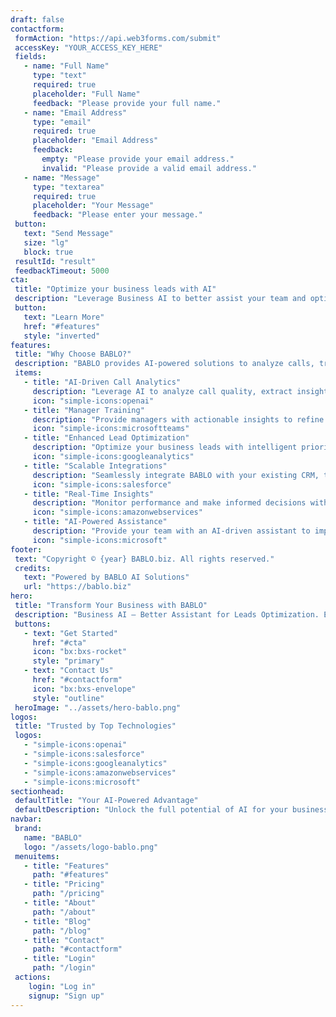 ```yaml
---
draft: false
contactform:
 formAction: "https://api.web3forms.com/submit"
 accessKey: "YOUR_ACCESS_KEY_HERE"
 fields:
   - name: "Full Name"
     type: "text"
     required: true
     placeholder: "Full Name"
     feedback: "Please provide your full name."
   - name: "Email Address"
     type: "email"
     required: true
     placeholder: "Email Address"
     feedback:
       empty: "Please provide your email address."
       invalid: "Please provide a valid email address."
   - name: "Message"
     type: "textarea"
     required: true
     placeholder: "Your Message"
     feedback: "Please enter your message."
 button:
   text: "Send Message"
   size: "lg"
   block: true
 resultId: "result"
 feedbackTimeout: 5000
cta:
 title: "Optimize your business leads with AI"
 description: "Leverage Business AI to better assist your team and optimize lead conversion with cutting-edge tools."
 button:
   text: "Learn More"
   href: "#features"
   style: "inverted"
features:
 title: "Why Choose BABLO?"
 description: "BABLO provides AI-powered solutions to analyze calls, train managers, and enhance lead optimization."
 items:
   - title: "AI-Driven Call Analytics"
     description: "Leverage AI to analyze call quality, extract insights, and improve performance."
     icon: "simple-icons:openai"
   - title: "Manager Training"
     description: "Provide managers with actionable insights to refine their negotiation and leadership skills."
     icon: "simple-icons:microsoftteams"
   - title: "Enhanced Lead Optimization"
     description: "Optimize your business leads with intelligent prioritization and AI-powered recommendations."
     icon: "simple-icons:googleanalytics"
   - title: "Scalable Integrations"
     description: "Seamlessly integrate BABLO with your existing CRM, telephony, and analytics tools."
     icon: "simple-icons:salesforce"
   - title: "Real-Time Insights"
     description: "Monitor performance and make informed decisions with live data dashboards."
     icon: "simple-icons:amazonwebservices"
   - title: "AI-Powered Assistance"
     description: "Provide your team with an AI-driven assistant to improve workflow and communication."
     icon: "simple-icons:microsoft"
footer:
 text: "Copyright © {year} BABLO.biz. All rights reserved."
 credits:
   text: "Powered by BABLO AI Solutions"
   url: "https://bablo.biz"
hero:
 title: "Transform Your Business with BABLO"
 description: "Business AI – Better Assistant for Leads Optimization. Enhance call analytics, train managers, and drive results with AI."
 buttons:
   - text: "Get Started"
     href: "#cta"
     icon: "bx:bxs-rocket"
     style: "primary"
   - text: "Contact Us"
     href: "#contactform"
     icon: "bx:bxs-envelope"
     style: "outline"
 heroImage: "../assets/hero-bablo.png"
logos:
 title: "Trusted by Top Technologies"
 logos:
   - "simple-icons:openai"
   - "simple-icons:salesforce"
   - "simple-icons:googleanalytics"
   - "simple-icons:amazonwebservices"
   - "simple-icons:microsoft"
sectionhead:
 defaultTitle: "Your AI-Powered Advantage"
 defaultDescription: "Unlock the full potential of AI for your business operations."
navbar:
 brand:
   name: "BABLO"
   logo: "/assets/logo-bablo.png"
 menuitems:
   - title: "Features"
     path: "#features"
   - title: "Pricing"
     path: "/pricing"
   - title: "About"
     path: "/about"
   - title: "Blog"
     path: "/blog"
   - title: "Contact"
     path: "#contactform"
   - title: "Login"
     path: "/login"
 actions:
    login: "Log in"
    signup: "Sign up"
---
```

